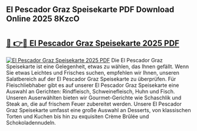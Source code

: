 ## El Pescador Graz Speisekarte PDF Download Online 2025 8KzcO

# <h2><a href="http://gcdqp4g.nevu.top/?p=El+Pescador+Graz+Speisekarte">🔗 👉🔴 El Pescador Graz Speisekarte 2025 PDF</a></h2>

[![El Pescador Graz Speisekarte 2025 PDF](https://i.imgur.com/dBaPXMq.png)](http://gcdqp4g.nevu.top/?p=El+Pescador+Graz+Speisekarte)
Die El Pescador Graz Speisekarte ist eine Gelegenheit, etwas zu wählen, das Ihnen gefällt. Wenn Sie etwas Leichtes und Frisches suchen, empfehlen wir Ihnen, unseren Salatbereich auf der El Pescador Graz Speisekarte zu überprüfen. Für Fleischliebhaber gibt es auf unserer El Pescador Graz Speisekarte eine Auswahl an Gerichten: Rindfleisch, Schweinefleisch, Huhn und Fisch. Unseren Auserwählten bieten wir Gourmet-Gerichte wie Schaschlik und Steak an, die auf frischem Feuer zubereitet werden. Unsere El Pescador Graz Speisekarte umfasst eine große Auswahl an Desserts, von klassischen Torten und Kuchen bis hin zu exquisiten Crème Brûlée und Schokoladennudeln.
